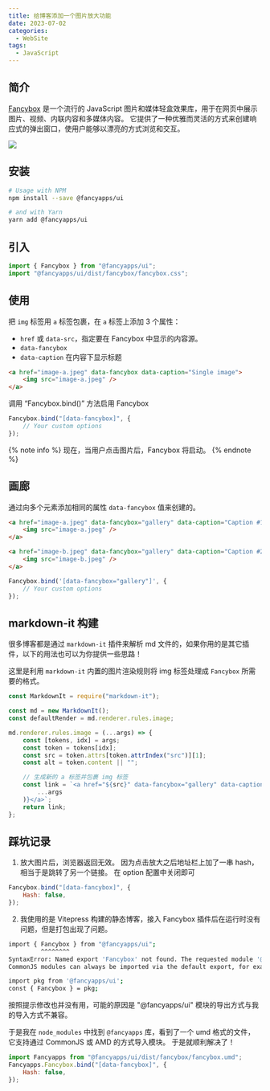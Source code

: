 ```yaml
---
title: 给博客添加一个图片放大功能
date: 2023-07-02
categories: 
  - WebSite
tags:
  - JavaScript
---
```


## 简介

[Fancybox](https://fancyapps.com/fancybox) 是一个流行的 JavaScript 图片和媒体轻盒效果库，用于在网页中展示图片、视频、内联内容和多媒体内容。
它提供了一种优雅而灵活的方式来创建响应式的弹出窗口，使用户能够以漂亮的方式浏览和交互。

![](https://image.luckyzh.cn/images/image-zoom_1.webp)

## 安装

```bash
# Usage with NPM
npm install --save @fancyapps/ui

# and with Yarn
yarn add @fancyapps/ui
```

## 引入

```js
import { Fancybox } from "@fancyapps/ui";
import "@fancyapps/ui/dist/fancybox/fancybox.css";
```

## 使用

把 `img` 标签用 `a` 标签包裹，在 `a` 标签上添加 3 个属性：

- `href` 或 `data-src`，指定要在 Fancybox 中显示的内容源。
- `data-fancybox`
- `data-caption` 在内容下显示标题

```html
<a href="image-a.jpeg" data-fancybox data-caption="Single image">
    <img src="image-a.jpeg" />
</a>
```

调用 “Fancybox.bind()” 方法启用 Fancybox

```js
Fancybox.bind("[data-fancybox]", {
    // Your custom options
});
```

{% note info %}
现在，当用户点击图片后，Fancybox 将启动。
{% endnote %}

## 画廊

通过向多个元素添加相同的属性 `data-fancybox` 值来创建的。

```html
<a href="image-a.jpeg" data-fancybox="gallery" data-caption="Caption #1">
    <img src="image-a.jpeg" />
</a>

<a href="image-b.jpeg" data-fancybox="gallery" data-caption="Caption #2">
    <img src="image-b.jpeg" />
</a>
```

```js
Fancybox.bind('[data-fancybox="gallery"]', {
    // Your custom options
});
```

## markdown-it 构建

很多博客都是通过 `markdown-it` 插件来解析 md 文件的，如果你用的是其它插件，以下的用法也可以为你提供一些思路！

这里是利用 `markdown-it` 内置的图片渲染规则将 img 标签处理成 `Fancybox` 所需要的格式。

```js
const MarkdownIt = require("markdown-it");

const md = new MarkdownIt();
const defaultRender = md.renderer.rules.image;

md.renderer.rules.image = (...args) => {
    const [tokens, idx] = args;
    const token = tokens[idx];
    const src = token.attrs[token.attrIndex("src")][1];
    const alt = token.content || "";

    // 生成新的 a 标签并包裹 img 标签
    const link = `<a href="${src}" data-fancybox="gallery" data-caption="${alt}">${defaultRender(
        ...args
    )}</a>`;
    return link;
};
```

## 踩坑记录

1. 放大图片后，浏览器返回无效。
   因为点击放大之后地址栏上加了一串 hash，相当于是跳转了另一个链接。
   在 option 配置中关闭即可

```js
Fancybox.bind("[data-fancybox]", {
    Hash: false,
});
```

2. 我使用的是 Vitepress 构建的静态博客，接入 Fancybox 插件后在运行时没有问题，但是打包出现了问题。

```bash
import { Fancybox } from "@fancyapps/ui";
         ^^^^^^^^
SyntaxError: Named export 'Fancybox' not found. The requested module '@fancyapps/ui' is a CommonJS module, which may not support all module.exports as named exports.
CommonJS modules can always be imported via the default export, for example using:

import pkg from '@fancyapps/ui';
const { Fancybox } = pkg;
```

按照提示修改也并没有用，可能的原因是 "@fancyapps/ui" 模块的导出方式与我的导入方式不兼容。

于是我在 `node_modules` 中找到 `@fancyapps` 库，看到了一个 umd 格式的文件，它支持通过 CommonJS 或 AMD 的方式导入模块。
于是就顺利解决了！

```js
import Fancyapps from "@fancyapps/ui/dist/fancybox/fancybox.umd";
Fancyapps.Fancybox.bind("[data-fancybox]", {
    Hash: false,
});
```
